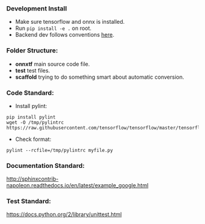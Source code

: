 ### Development Install
- Make sure tensorflow and onnx is installed.
- Run `pip install -e .` on root.
- Backend dev follows conventions [here](https://github.com/onnx/onnx-caffe2/blob/master/onnx_caffe2/backend.py).
### Folder Structure:
- __onnxtf__ main source code file.
- __test__ test files.
- __scaffold__ trying to do something smart about automatic conversion.

### Code Standard:
- Install pylint:
```
pip install pylint
wget -O /tmp/pylintrc https://raw.githubusercontent.com/tensorflow/tensorflow/master/tensorflow/tools/ci_build/pylintrc
```
- Check format:
```
pylint --rcfile=/tmp/pylintrc myfile.py
```

### Documentation Standard:
http://sphinxcontrib-napoleon.readthedocs.io/en/latest/example_google.html

### Test Standard:
https://docs.python.org/2/library/unittest.html
